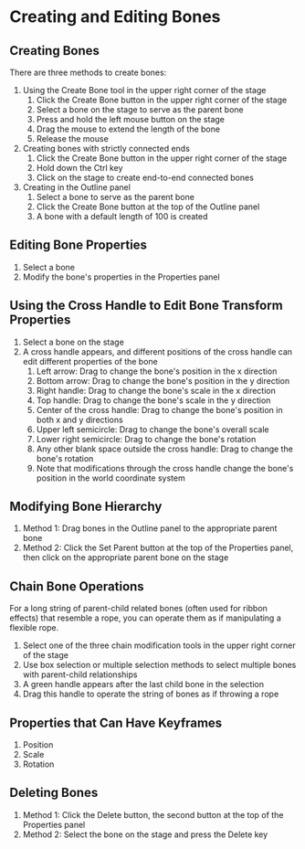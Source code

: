 # Creating and Editing Bones

## Creating Bones

There are three methods to create bones:

1. Using the Create Bone tool in the upper right corner of the stage
    1. Click the Create Bone button in the upper right corner of the stage
    2. Select a bone on the stage to serve as the parent bone
    3. Press and hold the left mouse button on the stage
    4. Drag the mouse to extend the length of the bone
    5. Release the mouse
2. Creating bones with strictly connected ends
    1. Click the Create Bone button in the upper right corner of the stage
    2. Hold down the Ctrl key
    3. Click on the stage to create end-to-end connected bones
3. Creating in the Outline panel
    1. Select a bone to serve as the parent bone
    2. Click the Create Bone button at the top of the Outline panel
    3. A bone with a default length of 100 is created

## Editing Bone Properties
1. Select a bone
2. Modify the bone's properties in the Properties panel

## Using the Cross Handle to Edit Bone Transform Properties
1. Select a bone on the stage
2. A cross handle appears, and different positions of the cross handle can edit different properties of the bone
    1. Left arrow: Drag to change the bone's position in the x direction
    2. Bottom arrow: Drag to change the bone's position in the y direction
    3. Right handle: Drag to change the bone's scale in the x direction
    4. Top handle: Drag to change the bone's scale in the y direction
    5. Center of the cross handle: Drag to change the bone's position in both x and y directions
    6. Upper left semicircle: Drag to change the bone's overall scale
    7. Lower right semicircle: Drag to change the bone's rotation
    8. Any other blank space outside the cross handle: Drag to change the bone's rotation
    9. Note that modifications through the cross handle change the bone's position in the world coordinate system

## Modifying Bone Hierarchy

1. Method 1: Drag bones in the Outline panel to the appropriate parent bone
2. Method 2: Click the Set Parent button at the top of the Properties panel, then click on the appropriate parent bone on the stage

## Chain Bone Operations

For a long string of parent-child related bones (often used for ribbon effects) that resemble a rope, you can operate them as if manipulating a flexible rope.

1. Select one of the three chain modification tools in the upper right corner of the stage
2. Use box selection or multiple selection methods to select multiple bones with parent-child relationships
3. A green handle appears after the last child bone in the selection
4. Drag this handle to operate the string of bones as if throwing a rope

## Properties that Can Have Keyframes
1. Position
2. Scale
3. Rotation

## Deleting Bones
1. Method 1: Click the Delete button, the second button at the top of the Properties panel
2. Method 2: Select the bone on the stage and press the Delete key